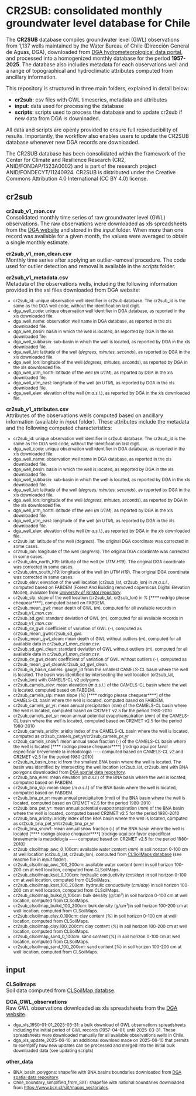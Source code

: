 # CR2SUB: consolidated monthly groundwater level database for Chile

The **CR2SUB** database compiles groundwater level (GWL) observations from 1,137 wells maintained by the Water Bureau of Chile (Dirección General de Aguas, DGA), downloaded from [DGA hydrometeorological data portal](https://snia.mop.gob.cl/BNAConsultas/reportes), and processed into a homogenized monthly database for the period **1957-2025**. The database also includes metadata for each observations well and a range of topographical and hydroclimatic attributes computed from ancillary information.  

This repository is structured in three main folders, explained in detail below: 
- **cr2sub**: csv files with GWL timeseries, metadata and attributes
- **input**: data used for processing the database
- **scripts**: scripts used to process the database and to update cr2sub if new data from DGA is downloaded.

All data and scripts are openly provided to ensure full reproducibility of results. Importantly, the workflow also enables users to update the CR2SUB database whenever new DGA records are downloaded. 

The CR2SUB database has been consolidated within the framework of the Center for Climate and Resilience Research (CR2, ANID/FONDAP/1523A0002) and is part of the research project ANID/FONDECYT/11240924. CR2SUB is distributed under the Creative Commons Attribution 4.0 International (CC BY 4.0) license. 

## cr2sub

**cr2sub_v1_mon.csv**<br>
 Consolidated monthly time series of raw groundwater level (GWL) observations. The raw observations were downloaded as xls spreadsheets from the [DGA website](https://snia.mop.gob.cl/BNAConsultas/reportes) and stored in the _input_ folder. When more than one record was available for a given month, the values were averaged to obtain a single monthly estimate.

**cr2sub_v1_mon_clean.csv**<br>
 Monthly time series after applying an outlier-removal procedure. The code used for outlier detection and removal is available in the _scripts_ folder.

**cr2sub_v1_metadata.csv**<br>
Metadata of the observations wells, including the following information provided in the xsl files downloaded from DGA website:
<small>
- cr2sub_id: unique observation well identifier in cr2sub database. The cr2sub_id is the same as the DGA well code, without the identification last digit.<br>
- dga_well_code: unique observation well identifier in DGA database, as reported in the xls downloaded file.<br>
- dga_well_name: observation well name in DGA database, as reported in the xls downloaded file.<br>
- dga_well_basin: basin in which the well is located, as reported by DGA in the xls downloaded file.<br>
- dga_well_subbasin: sub-basin in which the well is located, as reported by DGA in the xls downloaded file.<br>
- dga_well_lat: latitude of the well (_degrees, minutes, seconds_), as reported by DGA in the xls downloaded file.<br>
- dga_well_lon: longitude of the well (_degrees, minutes, seconds_), as reported by DGA in the xls downloaded file.<br>
- dga_well_utm_north: latitude of the well (_m UTM_), as reported by DGA in the xls downloaded file.<br>
- dga_well_utm_east: longitude of the well (_m UTM_), as reported by DGA in the xls downloaded file.<br>
- dga_well_elev: elevation of the well (_m a.s.l._), as reported by DGA in the xls downloaded file.<br>
</small>


**cr2sub_v1_attributes.csv**<br>
Attributes of the observations wells computed based on ancillary information (available in _input_ folder). These attributes include the metadata and the following computed characteristics:
<small>
- cr2sub_id: unique observation well identifier in cr2sub database. The cr2sub_id is the same as the DGA well code, without the identification last digit.<br>
- dga_well_code: unique observation well identifier in DGA database, as reported in the xls downloaded file.<br>
- dga_well_name: observation well name in DGA database, as reported in the xls downloaded file.<br>
- dga_well_basin: basin in which the well is located, as reported by DGA in the xls downloaded file.<br>
- dga_well_subbasin: sub-basin in which the well is located, as reported by DGA in the xls downloaded file.<br>
- dga_well_lat: latitude of the well (_degrees, minutes, seconds_), as reported by DGA in the xls downloaded file.<br>
- dga_well_lon: longitude of the well (_degrees, minutes, seconds_), as reported by DGA in the xls downloaded file.<br>
- dga_well_utm_north: latitude of the well (_m UTM_), as reported by DGA in the xls downloaded file.<br>
- dga_well_utm_east: longitude of the well (_m UTM_), as reported by DGA in the xls downloaded file.<br>
- dga_well_elev: elevation of the well (_m a.s.l._), as reported by DGA in the xls downloaded file.<br>
- cr2sub_lat: latitude of the well (_degrees_). The original DGA coordinate was corrected in some cases.<br> 
- cr2sub_lon: longitude of the well (_degrees_). The original DGA coordinate was corrected in some cases.<br>  
- cr2sub_utm_north_h19: latitude of the well (_m UTM H19_). The original DGA coordinate was corrected in some cases.<br>
- cr2sub_utm_south_h19: longitude of the well (_m UTM H19_). The original DGA coordinate was corrected in some cases.<br>
- cr2sub_elev: elevation of the well location (cr2sub_lat, cr2sub_lon) in _m a.s.l._, computed based on FABDEM (Forest And Building removed copernicus Digital
Elevation Model), available from [University of Bristol repository](https://data.bris.ac.uk/data/dataset/s5hqmjcdj8yo2ibzi9b4ew3sn).<br>	
- cr2sub_slp: slope of the well location (cr2sub_lat, cr2sub_lon) in _%_ [**** rodrigo please chequear****], computed based on FABDEM.<br>	
- cr2sub_mean_gwl: mean depth of GWL (_m_), computed for all available records in _cr2sub_v1_mon.csv_.<br>
- cr2sub_sd_gwl: standard deviation of GWL (_m_), computed for all available records in _cr2sub_v1_mon.csv_<br>
- cr2sub_cv_gwl: coefficient of variation of GWL (_-_), computed as cr2sub_mean_gwl/cr2sub_sd_gwl.<br>
- cr2sub_mean_gwl_clean: mean depth of GWL without outliers (_m_), computed for all available data in _cr2sub_v1_mon_clean.csv_.<br>
- cr2sub_sd_gwl_clean: standard deviation of GWL without outliers (_m_), computed for all available data in _cr2sub_v1_mon_clean.csv_.<br>	
- cr2sub_cv_gwl_clean: coefficient of variation of GWL without outliers (_-_), computed as cr2sub_mean_gwl_clean/cr2sub_sd_gwl_clean.<br>	
- cr2sub_in_basin_camels: gauge_id from the smallest CAMELS-CL basin where the well is located. The basin was identified by intersecting the well location (cr2sub_lat, cr2sub_lon) with CAMELS-CL v2 polygons.<br>  
- cr2sub_camels_elev: mean elevation (_m a.s.l._) of the CAMELS-CL basin where the well is located, computed based on FABDEM.<br>  
- cr2sub_camels_slp: mean slope (_%_) [**** rodrigo please chequear****] of the CAMELS-CL basin where the well is located, computed based on FABDEM.<br>  
- cr2sub_camels_pr_yr: mean annual precipitation (_mm_) of the CAMELS-CL basin where the well is located, computed based on CR2MET v2.5 for the period 1980-2010<br>  
- cr2sub_camels_pet_yr: mean annual potential evapotranspiration (_mm_) of the CAMELS-CL basin where the well is located, computed based on CR2MET v2.5 for the period 1980-2010<br>  
- cr2sub_camels_aridity: aridity index of the CAMELS-CL basin where the well is located, computed as cr2sub_camels_pet_yr/cr2sub_camels_pr_yr<br>  
- cr2sub_camels_snowf: mean annual snow fraction (_-_) of the CAMELS-CL basin where the well is located [**** rodrigo please chequear****] [rodrigo aquí por favor especificar brevemente la metodología ---- computed based on CAMELS-CL v2 and CR2MET v2.5 for the period 1980-2010]<br>  
- cr2sub_in_basin_bna: id from the smallest BNA basin where the well is located. The basin was identified by intersecting the well location (cr2sub_lat, cr2sub_lon) with BNA polygons downloaded from [DGA spatial data repository](https://dga.mop.gob.cl/mapoteca-digital/).<br>  
- cr2sub_bna_elev: mean elevation (_m a.s.l._) of the BNA basin where the well is located, computed based on FABDEM.<br>  
- cr2sub_bna_slp: mean slope (_m a.s.l._) of the BNA basin where the well is located, computed based on FABDEM.<br>  
- cr2sub_bna_pr_yr: mean annual precipitation (_mm_) of the BNA basin where the well is located, computed based on CR2MET v2.5 for the period 1980-2010<br>	
- cr2sub_bna_pet_yr: mean annual potential evapotranspiration (_mm_) of the BNA basin where the well is located, computed based CR2MET v2.5 for the period 1980-2010<br>  
- cr2sub_bna_aridity: aridity index of the BNA basin where the well is located, computed as cr2sub_bna_pet_yr/cr2sub_bna_pr_yr<br>  	
- cr2sub_bna_snowf: mean annual snow fraction (_-_) of the BNA basin where the well is located [**** rodrigo please chequear****] [rodrigo aquí por favor especificar brevemente la metodología ---- computed based on CR2MET v2.5 for the period 1980-2010]<br> 
- cr2sub_clsoilmap_awc_0_100cm: available water content (_mm_) in soil horizon 0-100 cm at well location (cr2sub_lat, cr2sub_lon), computed from [CLSoilMaps database](https://www.nature.com/articles/s41597-023-02536-x) (see readme file in _input_ folder). <br> 
- cr2sub_clsoilmap_awc_100_200cm: available water content (_mm_) in soil horizon 100-200 cm at well location, computed from CLSoilMaps. <br>  
- cr2sub_clsoilmap_ksat_0_100cm: hydraulic conductivity (_cm/day_) in soil horizon 0-100 cm at well location, computed from CLSoilMaps. <br>  
- cr2sub_clsoilmap_ksat_100_200cm: hydraulic conductivity (_cm/day_) in soil horizon 100-200 cm at well location, computed from CLSoilMaps. <br>  
- cr2sub_clsoilmap_bulkd_0_100cm: bulk density (_g/cm³_) in soil horizon 0-100 cm at well location, computed from CLSoilMaps. <br>  
- cr2sub_clsoilmap_bulkd_100_200cm: bulk density (_g/cm³_)in soil horizon 100-200 cm at well location, computed from CLSoilMaps. <br>  
- cr2sub_clsoilmap_clay_0_100cm: clay content (_%_) in soil horizon 0-100 cm at well location, computed from CLSoilMaps. <br>   
- cr2sub_clsoilmap_clay_100_200cm: clay content (_%_) in soil horizon 100-200 cm at well location, computed from CLSoilMaps. <br>  
- cr2sub_clsoilmap_sand_0_100cm: sand content (_%_) in soil horizon 0-100 cm at well location, computed from CLSoilMaps. <br>   
- cr2sub_clsoilmap_sand_100_200cm: sand content (_%_) in soil horizon 100-200 cm at well location, computed from CLSoilMaps. <br>  
</small>

## input
**CLSoilmaps**<br>
Soil data computed from [CLSoilMap databse](https://www.nature.com/articles/s41597-023-02536-x).

**DGA_GWL_observations**<br>
Raw GWL observations downloaded as xls spreadsheets from the [DGA website](https://snia.mop.gob.cl/BNAConsultas/reportes).
<small>
- dga_xls_1950-01-01_2025-03-31: a bulk download of GWL observations spreadsheets including the initial period of GWL records (1957–04-01) until 2025-03-31. These spreadsheets were downloaded manually for all available observations wells in Chile.
- dga_xls_update_2025-06-10: an additional download made on 2025-06-10 that permits to exemplify how new updates can be processed and merged into the initial bulk downloaded data (see updating scripts)
</small>

**other_data**<br>
<small>
- BNA_basin_polygons: shapefile with BNA basins boundaries downloaded from [DGA spatial data repository](https://dga.mop.gob.cl/mapoteca-digital/). 
- Chile_boundary_simplified_from_SIIT: shapefile with national boundaries downloaded from https://www.bcn.cl/siit/mapas_vectoriales. 
</small>